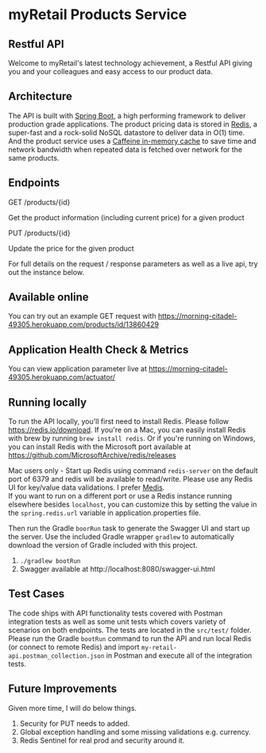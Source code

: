 # myRetail Products Service

## Restful API

Welcome to myRetail's latest technology achievement, a Restful API giving you and your colleagues and easy access to our product data.

## Architecture
The API is built with [Spring Boot](https://spring.io/projects/spring-boot), a high performing framework to deliver production grade applications.
The product pricing data is stored in [Redis](https://redis.io/), a super-fast and a rock-solid NoSQL datastore to deliver data in O(1) time. 
And the product service uses a [Caffeine in-memory cache](https://github.com/ben-manes/caffeine) to save time and network bandwidth when repeated data is fetched over network for the same products.

## Endpoints

GET /products/{id}

Get the product information (including current price) for a given product

PUT /products/{id}

Update the price for the given product

For full details on the request / response parameters as well as a live api, try out the instance below.

## Available online

You can try out an example GET request with https://morning-citadel-49305.herokuapp.com/products/id/13860429

## Application Health Check & Metrics
You can view application parameter live at https://morning-citadel-49305.herokuapp.com/actuator/

## Running locally

To run the API locally, you'll first need to install Redis. Please follow https://redis.io/download.
If you're on a Mac, you can easily install Redis with brew by running `brew install redis`. 
Or if you're running on Windows, you can install Redis with the Microsoft port available at https://github.com/MicrosoftArchive/redis/releases

Mac users only - Start up Redis using command `redis-server` on the default port of 6379 and redis will be available to read/write.
Please use any Redis UI for key/value data validations. I prefer [Medis](https://github.com/luin/medist).  
If you want to run on a different port or use a Redis instance running elsewhere besides `localhost`, you can customize this by setting the value in the `spring.redis.url` variable in application.properties file.

Then run the Gradle `boorRun` task to generate the Swagger UI and start up the server. 
Use the included Gradle wrapper `gradlew` to automatically download the version of Gradle included with this project.

1. `./gradlew bootRun`
2. Swagger available at http://localhost:8080/swagger-ui.html

## Test Cases

The code ships with API functionality tests covered with Postman integration tests as well as some unit tests which covers variety of scenarios on both endpoints. 
The tests are located in the `src/test/` folder.
Please run the Gradle `bootRun` command to run the API and run local Redis (or connect to remote Redis) and import `my-retail-api.postman_collection.json` in Postman and execute all of the integration tests.

## Future Improvements

Given more time, I will do below things.
1) Security for PUT needs to added.
2) Global exception handling and some missing validations e.g. currency.
3) Redis Sentinel for real prod and security around it.



